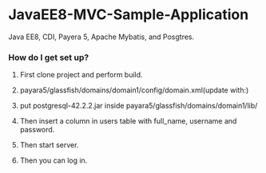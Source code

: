 # JavaEE8-MVC-Sample-Application
Java EE8, CDI, Payera 5, Apache Mybatis, and Posgtres.


### How do I get set up? ###

1. First clone project and perform build. 
2. payara5/glassfish/domains/domain1/config/domain.xml(update with:)

      <jdbc-connection-pool datasource-classname="org.postgresql.ds.PGSimpleDataSource" name="postgresqsapleapplpool" res-                type="javax.sql.DataSource">
            <property name="Password" value="password_sample"></property>
            <property name="PortNumber" value="5432"></property>
            <property name="ServerName" value="localhost"></property>
            <property name="Url" value="jdbc:postgresql://localhost/sample_dataabaasse"></property>
            <property name="User" value="test"></property>
            <property name="DatabaseMetadataCacheFieldsMiB" value="5"></property>
            <property name="ApplicationName" value="PostgreSQL JDBC Driver"></property>
            <property name="DatabaseName" value="sample_dataabaasse"></property>
          </jdbc-connection-pool>
          <jdbc-resource pool-name="postgresqsapleapplpool" jndi-name="jdbc/postgres"></jdbc-resource>
      <server>
       <resource-ref ref="jdbc/postgres"></resource-ref>
      </server>
      
3. put postgresql-42.2.2.jar inside payara5/glassfish/domains/domain1/lib/
4. Then insert a column in users table with full_name, username and password.
5. Then start server.
6. Then you can log in.
